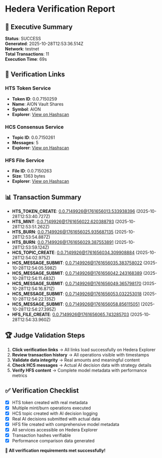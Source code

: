 # Hedera Verification Report

## 🎯 Executive Summary

**Status**: SUCCESS  
**Generated**: 2025-10-28T12:53:36.514Z  
**Network**: testnet  
**Total Transactions**: 11  
**Execution Time**: 69s  

## 🔗 Verification Links

### HTS Token Service
- **Token ID**: 0.0.7150259
- **Name**: AION Vault Shares
- **Symbol**: AION
- **Explorer**: [View on Hashscan](https://hashscan.io/testnet/token/0.0.7150259)

### HCS Consensus Service  
- **Topic ID**: 0.0.7150261
- **Messages**: 5
- **Explorer**: [View on Hashscan](https://hashscan.io/testnet/topic/0.0.7150261)

### HFS File Service
- **File ID**: 0.0.7150263
- **Size**: 1363 bytes
- **Explorer**: [View on Hashscan](https://hashscan.io/testnet/file/0.0.7150263)

## 📊 Transaction Summary

- **HTS_TOKEN_CREATE**: [0.0.7149926@1761656013.533938396](https://hashscan.io/testnet/transaction/0.0.7149926@1761656013.533938396) (2025-10-28T12:53:40.727Z)
- **HTS_MINT**: [0.0.7149926@1761656022.620388793](https://hashscan.io/testnet/transaction/0.0.7149926@1761656022.620388793) (2025-10-28T12:53:51.262Z)
- **HTS_BURN**: [0.0.7149926@1761656025.935687135](https://hashscan.io/testnet/transaction/0.0.7149926@1761656025.935687135) (2025-10-28T12:53:54.887Z)
- **HTS_BURN**: [0.0.7149926@1761656029.387553891](https://hashscan.io/testnet/transaction/0.0.7149926@1761656029.387553891) (2025-10-28T12:53:59.124Z)
- **HCS_TOPIC_CREATE**: [0.0.7149926@1761656034.309908884](https://hashscan.io/testnet/transaction/0.0.7149926@1761656034.309908884) (2025-10-28T12:54:02.975Z)
- **HCS_MESSAGE_SUBMIT**: [0.0.7149926@1761656035.383758022](https://hashscan.io/testnet/transaction/0.0.7149926@1761656035.383758022) (2025-10-28T12:54:05.598Z)
- **HCS_MESSAGE_SUBMIT**: [0.0.7149926@1761656042.243168389](https://hashscan.io/testnet/transaction/0.0.7149926@1761656042.243168389) (2025-10-28T12:54:11.483Z)
- **HCS_MESSAGE_SUBMIT**: [0.0.7149926@1761656049.365798170](https://hashscan.io/testnet/transaction/0.0.7149926@1761656049.365798170) (2025-10-28T12:54:16.871Z)
- **HCS_MESSAGE_SUBMIT**: [0.0.7149926@1761656053.032253018](https://hashscan.io/testnet/transaction/0.0.7149926@1761656053.032253018) (2025-10-28T12:54:22.135Z)
- **HCS_MESSAGE_SUBMIT**: [0.0.7149926@1761656058.856115051](https://hashscan.io/testnet/transaction/0.0.7149926@1761656058.856115051) (2025-10-28T12:54:27.395Z)
- **HFS_FILE_CREATE**: [0.0.7149926@1761656065.743285703](https://hashscan.io/testnet/transaction/0.0.7149926@1761656065.743285703) (2025-10-28T12:54:33.960Z)

## 🏆 Judge Validation Steps

1. **Click verification links** → All links load successfully on Hedera Explorer
2. **Review transaction history** → All operations visible with timestamps  
3. **Validate data integrity** → Real amounts and meaningful content
4. **Check HCS messages** → Actual AI decision data with strategy details
5. **Verify HFS content** → Complete model metadata with performance metrics

## ✅ Verification Checklist

- [x] HTS token created with real metadata
- [x] Multiple mint/burn operations executed
- [x] HCS topic created with AI decision logging
- [x] Real AI decisions submitted with actual data
- [x] HFS file created with comprehensive model metadata
- [x] All services accessible on Hedera Explorer
- [x] Transaction hashes verifiable
- [x] Performance comparison data generated

**🎉 All verification requirements met successfully!**

